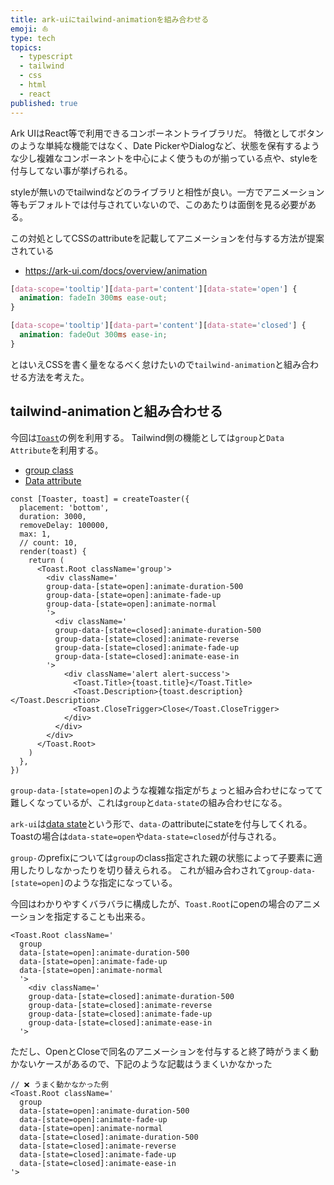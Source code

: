 ```yaml
---
title: ark-uiにtailwind-animationを組み合わせる
emoji: ⛵️
type: tech
topics:
  - typescript
  - tailwind
  - css
  - html
  - react
published: true
---
```


Ark UIはReact等で利用できるコンポーネントライブラリだ。
特徴としてボタンのような単純な機能ではなく、Date PickerやDialogなど、状態を保有するような少し複雑なコンポーネントを中心によく使うものが揃っている点や、styleを付与してない事が挙げられる。

styleが無いのでtailwindなどのライブラリと相性が良い。一方でアニメーション等もデフォルトでは付与されていないので、このあたりは面倒を見る必要がある。

この対処としてCSSのattributeを記載してアニメーションを付与する方法が提案されている

* https://ark-ui.com/docs/overview/animation

```css
[data-scope='tooltip'][data-part='content'][data-state='open'] {
  animation: fadeIn 300ms ease-out;
}

[data-scope='tooltip'][data-part='content'][data-state='closed'] {
  animation: fadeOut 300ms ease-in;
}
```

とはいえCSSを書く量をなるべく怠けたいので`tailwind-animation`と組み合わせる方法を考えた。

## tailwind-animationと組み合わせる

今回は[`Toast`](https://ark-ui.com/docs/components/toast)の例を利用する。
Tailwind側の機能としては`group`と`Data Attribute`を利用する。

* [group class](https://tailwindcss.com/docs/hover-focus-and-other-states#styling-based-on-parent-state)
* [Data attribute](https://tailwindcss.com/docs/hover-focus-and-other-states#data-attributes)

```tsx
const [Toaster, toast] = createToaster({
  placement: 'bottom',
  duration: 3000,
  removeDelay: 100000,
  max: 1,
  // count: 10,
  render(toast) {
    return (
      <Toast.Root className='group'>
        <div className='
        group-data-[state=open]:animate-duration-500
        group-data-[state=open]:animate-fade-up
        group-data-[state=open]:animate-normal
        '>
          <div className='
          group-data-[state=closed]:animate-duration-500
          group-data-[state=closed]:animate-reverse 
          group-data-[state=closed]:animate-fade-up
          group-data-[state=closed]:animate-ease-in
        '>
            <div className='alert alert-success'>
              <Toast.Title>{toast.title}</Toast.Title>
              <Toast.Description>{toast.description}</Toast.Description>
              <Toast.CloseTrigger>Close</Toast.CloseTrigger>
            </div>
          </div>
        </div>
      </Toast.Root>
    )
  },
})
```

`group-data-[state=open]`のような複雑な指定がちょっと組み合わせになってて難しくなっているが、これは`group`と`data-state`の組み合わせになる。

`ark-ui`は[data state](https://ark-ui.com/docs/styling/overview#styling-states)という形で、`data-`のattributeにstateを付与してくれる。
Toastの場合は`data-state=open`や`data-state=closed`が付与される。

`group-`のprefixについては`group`のclass指定された親の状態によって子要素に適用したりしなかったりを切り替えられる。
これが組み合わされて`group-data-[state=open]`のような指定になっている。

今回はわかりやすくバラバラに構成したが、`Toast.Root`にopenの場合のアニメーションを指定することも出来る。

```tsx
<Toast.Root className='
  group
  data-[state=open]:animate-duration-500
  data-[state=open]:animate-fade-up
  data-[state=open]:animate-normal
  '>
    <div className='
    group-data-[state=closed]:animate-duration-500
    group-data-[state=closed]:animate-reverse 
    group-data-[state=closed]:animate-fade-up
    group-data-[state=closed]:animate-ease-in
  '>  
```

ただし、OpenとCloseで同名のアニメーションを付与すると終了時がうまく動かないケースがあるので、下記のような記載はうまくいかなかった



```tsx
// ❌ うまく動かなかった例
<Toast.Root className='
  group
  data-[state=open]:animate-duration-500
  data-[state=open]:animate-fade-up
  data-[state=open]:animate-normal
  data-[state=closed]:animate-duration-500
  data-[state=closed]:animate-reverse 
  data-[state=closed]:animate-fade-up
  data-[state=closed]:animate-ease-in
'>  
```